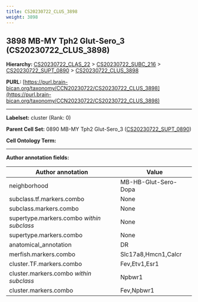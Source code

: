```yaml
---
title: CS20230722_CLUS_3898
weight: 3898
---
```

## 3898 MB-MY Tph2 Glut-Sero_3 (CS20230722_CLUS_3898)
<b>Hierarchy: </b>
[CS20230722_CLAS_22](../CS20230722_CLAS_22) >
[CS20230722_SUBC_216](../CS20230722_SUBC_216) >
[CS20230722_SUPT_0890](../CS20230722_SUPT_0890) >
[CS20230722_CLUS_3898](../CS20230722_CLUS_3898)

**PURL:** [https://purl.brain-bican.org/taxonomy/CCN20230722/CS20230722_CLUS_3898](https://purl.brain-bican.org/taxonomy/CCN20230722/CS20230722_CLUS_3898)

---


**Labelset:** cluster (Rank: 0)

**Parent Cell Set:** 0890 MB-MY Tph2 Glut-Sero_3 ([CS20230722_SUPT_0890](../CS20230722_SUPT_0890))



**Cell Ontology Term:** 

[MARKER GENES.]: #


---

[TRANSFERRED ANNOTATIONS.]: #


[AUTHOR ANNOTATION FIELDS.]: #


**Author annotation fields:**

| Author annotation | Value |
|-------------------|-------|
|neighborhood|MB-HB-Glut-Sero-Dopa|
|subclass.tf.markers.combo|None|
|subclass.markers.combo|None|
|supertype.markers.combo _within subclass_|None|
|supertype.markers.combo|None|
|anatomical_annotation|DR|
|merfish.markers.combo|Slc17a8,Hmcn1,Calcr|
|cluster.TF.markers.combo|Fev,Etv1,Esr1|
|cluster.markers.combo _within subclass_|Npbwr1|
|cluster.markers.combo|Fev,Npbwr1|
